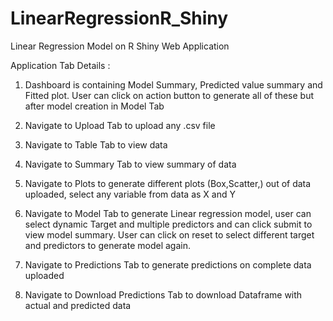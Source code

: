 # LinearRegressionR_Shiny
Linear Regression Model on R Shiny Web Application

Application Tab Details :

1. Dashboard is containing Model Summary, Predicted value summary and Fitted plot. User can click on action button to generate all of these but after model creation in Model Tab

2. Navigate to Upload Tab to upload any .csv file

3. Navigate to Table Tab to view data

4. Navigate to Summary Tab to view summary of data

5. Navigate to Plots to generate different plots (Box,Scatter,) out of data uploaded, select 
any variable from data as X and Y

6. Navigate to Model Tab to generate Linear regression model, user can select dynamic Target and multiple predictors and can click submit to view model summary.
User can click on reset to select different target and predictors to generate model again.

7. Navigate to Predictions Tab to generate predictions on complete data uploaded

8. Navigate to Download Predictions Tab to download Dataframe with actual and predicted data 

